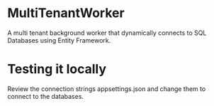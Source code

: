 # MultiTenantWorker
A multi tenant background worker that dynamically connects to SQL Databases using Entity Framework.

# Testing it locally

Review the connection strings appsettings.json and change them to connect to the databases.